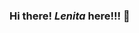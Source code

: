 ### Hi there! _Lenita_ here!!! 👋

<!--
**lenitamisaki/lenitamisaki** is a ✨ _special_ ✨ repository because its `README.md` (this file) appears on your GitHub profile.

Here are some ideas to get you started:

- 🔭 I’m currently working on ...
- 🌱 I’m currently learning ...
- 👯 I’m looking to collaborate on ...
- 🤔 I’m looking for help with ...
- 💬 Ask me about ...
- 📫 How to reach me: ...
- 😄 Pronouns: ...
- ⚡ Fun fact: ...

<div>
  <a href = "https://github.com/lenitamisaki">
  <img height="180em" src="https:github-readme-stats.vercel.app/api?username=lenitamisaki&show_icons=true*theme=dracula&include_all_commits=true&count_private=true"/>
</div>
-->
